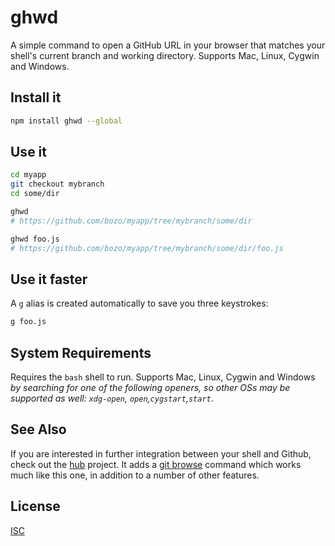 # ghwd

A simple command to open a GitHub URL in your browser that matches your 
shell's current branch and working directory. Supports Mac, Linux, Cygwin
and Windows.

## Install it

```sh
npm install ghwd --global
```

## Use it

```sh
cd myapp
git checkout mybranch
cd some/dir

ghwd
# https://github.com/bozo/myapp/tree/mybranch/some/dir

ghwd foo.js
# https://github.com/bozo/myapp/tree/mybranch/some/dir/foo.js
```

## Use it faster

A `g` alias is created automatically to save you three keystrokes:

```sh
g foo.js
```

## System Requirements

Requires the `bash` shell to run. Supports Mac, Linux, Cygwin and Windows *by searching for one of the following openers, so other OSs may be supported as well: `xdg-open`, `open`,`cygstart`,`start`*.

## See Also

If you are interested in further integration between your shell and Github,
check out the [hub](https://github.com/github/hub/) project. It adds a [git
browse](https://github.com/github/hub/#git-browse) command which works much
like this one, in addition to a number of other features.

## License

[ISC](http://opensource.org/licenses/ISC)

